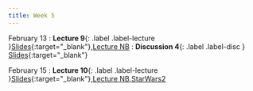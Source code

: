 ```yaml
---
title: Week 5
---
```


February 13
: **Lecture 9**{: .label .label-lecture }[Slides](https://docs.google.com/presentation/d/1Ps2tDxtq4hD4-xDyR_Gj0Dsxk2B2ROi8u9_LjdYWz7Y/edit?usp=sharing){:target="_blank"},[Lecture NB](https://data100.datahub.berkeley.edu/hub/user-redirect/git-pull?repo=https%3A%2F%2Fgithub.com%2FUCB-Econ-148%2Fecon148-sp24&branch=main&urlpath=lab%2Ftree%2Fecon148-sp24%2Flec%2FLec5.1%2FSQL_Demo_starwars.ipynb)
: **Discussion 4**{: .label .label-disc } [Slides](https://docs.google.com/presentation/d/1HMFw5JESwN2C_P4Y9eMWdRkUfvikuLR-jaXWwWasBSs/edit?usp=sharing){:target="_blank"}


February 15
: **Lecture 10**{: .label .label-lecture }[Slides](https://docs.google.com/presentation/d/1FeVxcTeTLS_ednqneNGp7Coa7DEMoEoirGcmRtfPyQU/edit?usp=sharing){:target="_blank"},[Lecture NB](https://data100.datahub.berkeley.edu/hub/user-redirect/git-pull?repo=https%3A%2F%2Fgithub.com%2FUCB-Econ-148%2Fecon148-sp24&branch=main&urlpath=lab%2Ftree%2Fecon148-sp24%2Flec%2FLec5.2%2FSQL_Soda3.ipynb),[StarWars2](https://data100.datahub.berkeley.edu/hub/user-redirect/git-pull?repo=https%3A%2F%2Fgithub.com%2FUCB-Econ-148%2Fecon148-sp24&branch=main&urlpath=lab%2Ftree%2Fecon148-sp24%2Flec%2FLec5.2%2FStarWars_Demo2.ipynb)


